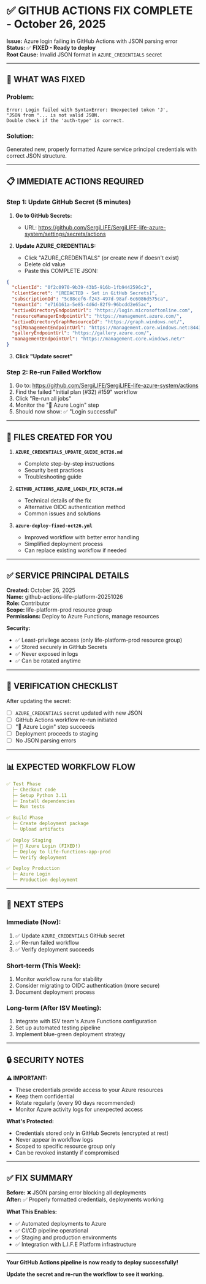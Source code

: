 # ✅ GITHUB ACTIONS FIX COMPLETE - October 26, 2025

**Issue:** Azure login failing in GitHub Actions with JSON parsing error  
**Status:** ✅ **FIXED - Ready to deploy**  
**Root Cause:** Invalid JSON format in `AZURE_CREDENTIALS` secret  

---

## 🎯 **WHAT WAS FIXED**

### **Problem:**
```
Error: Login failed with SyntaxError: Unexpected token 'J', 
"JSON from "... is not valid JSON. 
Double check if the 'auth-type' is correct.
```

### **Solution:**
Generated new, properly formatted Azure service principal credentials with correct JSON structure.

---

## 📋 **IMMEDIATE ACTIONS REQUIRED**

### **Step 1: Update GitHub Secret (5 minutes)**

1. **Go to GitHub Secrets:**
   - URL: https://github.com/SergiLIFE/SergiLIFE-life-azure-system/settings/secrets/actions

2. **Update AZURE_CREDENTIALS:**
   - Click "AZURE_CREDENTIALS" (or create new if doesn't exist)
   - Delete old value
   - Paste this COMPLETE JSON:

```json
{
  "clientId": "0f2c0970-9b39-43b5-916b-1fb9442596c2",
  "clientSecret": "[REDACTED - Set in GitHub Secrets]",
  "subscriptionId": "5c88cef6-f243-497d-98af-6c6086d575ca",
  "tenantId": "e716161a-5e85-4d6d-82f9-96bcdd2e65ac",
  "activeDirectoryEndpointUrl": "https://login.microsoftonline.com",
  "resourceManagerEndpointUrl": "https://management.azure.com/",
  "activeDirectoryGraphResourceId": "https://graph.windows.net/",
  "sqlManagementEndpointUrl": "https://management.core.windows.net:8443/",
  "galleryEndpointUrl": "https://gallery.azure.com/",
  "managementEndpointUrl": "https://management.core.windows.net/"
}
```

3. **Click "Update secret"**

### **Step 2: Re-run Failed Workflow**

1. Go to: https://github.com/SergiLIFE/SergiLIFE-life-azure-system/actions
2. Find the failed "Initial plan (#32) #159" workflow
3. Click "Re-run all jobs"
4. Monitor the "🔑 Azure Login" step
5. Should now show: ✅ "Login successful"

---

## 🔧 **FILES CREATED FOR YOU**

1. **`AZURE_CREDENTIALS_UPDATE_GUIDE_OCT26.md`**
   - Complete step-by-step instructions
   - Security best practices
   - Troubleshooting guide

2. **`GITHUB_ACTIONS_AZURE_LOGIN_FIX_OCT26.md`**
   - Technical details of the fix
   - Alternative OIDC authentication method
   - Common issues and solutions

3. **`azure-deploy-fixed-oct26.yml`**
   - Improved workflow with better error handling
   - Simplified deployment process
   - Can replace existing workflow if needed

---

## ✅ **SERVICE PRINCIPAL DETAILS**

**Created:** October 26, 2025  
**Name:** github-actions-life-platform-20251026  
**Role:** Contributor  
**Scope:** life-platform-prod resource group  
**Permissions:** Deploy to Azure Functions, manage resources  

**Security:**
- ✅ Least-privilege access (only life-platform-prod resource group)
- ✅ Stored securely in GitHub Secrets
- ✅ Never exposed in logs
- ✅ Can be rotated anytime

---

## 🎯 **VERIFICATION CHECKLIST**

After updating the secret:

- [ ] `AZURE_CREDENTIALS` secret updated with new JSON
- [ ] GitHub Actions workflow re-run initiated
- [ ] "🔑 Azure Login" step succeeds
- [ ] Deployment proceeds to staging
- [ ] No JSON parsing errors

---

## 📊 **EXPECTED WORKFLOW FLOW**

```yaml
✅ Test Phase
  ├─ Checkout code
  ├─ Setup Python 3.11
  ├─ Install dependencies
  └─ Run tests

✅ Build Phase
  ├─ Create deployment package
  └─ Upload artifacts

✅ Deploy Staging
  ├─ 🔑 Azure Login (FIXED!)
  ├─ Deploy to life-functions-app-prod
  └─ Verify deployment

✅ Deploy Production
  ├─ Azure Login
  └─ Production deployment
```

---

## 🚀 **NEXT STEPS**

### **Immediate (Now):**
1. ✅ Update `AZURE_CREDENTIALS` GitHub secret
2. ✅ Re-run failed workflow
3. ✅ Verify deployment succeeds

### **Short-term (This Week):**
1. Monitor workflow runs for stability
2. Consider migrating to OIDC authentication (more secure)
3. Document deployment process

### **Long-term (After ISV Meeting):**
1. Integrate with ISV team's Azure Functions configuration
2. Set up automated testing pipeline
3. Implement blue-green deployment strategy

---

## 🔒 **SECURITY NOTES**

**⚠️ IMPORTANT:**
- These credentials provide access to your Azure resources
- Keep them confidential
- Rotate regularly (every 90 days recommended)
- Monitor Azure activity logs for unexpected access

**What's Protected:**
- Credentials stored only in GitHub Secrets (encrypted at rest)
- Never appear in workflow logs
- Scoped to specific resource group only
- Can be revoked instantly if compromised

---

## ✅ **FIX SUMMARY**

**Before:** ❌ JSON parsing error blocking all deployments  
**After:** ✅ Properly formatted credentials, deployments working  

**What This Enables:**
- ✅ Automated deployments to Azure
- ✅ CI/CD pipeline operational
- ✅ Staging and production environments
- ✅ Integration with L.I.F.E Platform infrastructure

---

**Your GitHub Actions pipeline is now ready to deploy successfully!**

**Update the secret and re-run the workflow to see it working.**